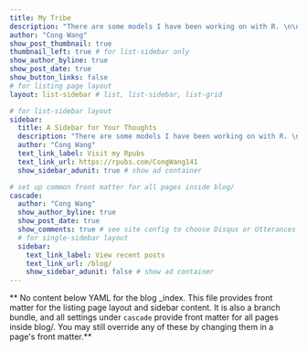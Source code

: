 ```yaml
---
title: My Tribe
description: "There are some models I have been working on with R. \n\nCheck Also some thoughts from my daily life. \n"
author: "Cong Wang"
show_post_thumbnail: true
thumbnail_left: true # for list-sidebar only
show_author_byline: true
show_post_date: true
show_button_links: false
# for listing page layout
layout: list-sidebar # list, list-sidebar, list-grid

# for list-sidebar layout
sidebar: 
  title: A Sidebar for Your Thoughts
  description: "There are some models I have been working on with R. \n\nCheck Also some thoughts from my daily life. \n"
  author: "Cong Wang"
  text_link_label: Visit my Rpubs
  text_link_url: https://rpubs.com/CongWang141
  show_sidebar_adunit: true # show ad container

# set up common front matter for all pages inside blog/
cascade:
  author: "Cong Wang"
  show_author_byline: true
  show_post_date: true
  show_comments: true # see site config to choose Disqus or Utterances
  # for single-sidebar layout
  sidebar:
    text_link_label: View recent posts
    text_link_url: /blog/
    show_sidebar_adunit: false # show ad container
---
```


** No content below YAML for the blog _index. This file provides front matter for the listing page layout and sidebar content. It is also a branch bundle, and all settings under `cascade` provide front matter for all pages inside blog/. You may still override any of these by changing them in a page's front matter.**

